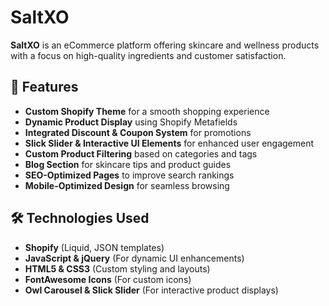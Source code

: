# SaltXO  

**SaltXO** is an eCommerce platform offering skincare and wellness products with a focus on high-quality ingredients and customer satisfaction.  

## 🚀 Features  
- **Custom Shopify Theme** for a smooth shopping experience  
- **Dynamic Product Display** using Shopify Metafields  
- **Integrated Discount & Coupon System** for promotions  
- **Slick Slider & Interactive UI Elements** for enhanced user engagement  
- **Custom Product Filtering** based on categories and tags  
- **Blog Section** for skincare tips and product guides  
- **SEO-Optimized Pages** to improve search rankings  
- **Mobile-Optimized Design** for seamless browsing  

## 🛠️ Technologies Used  
- **Shopify** (Liquid, JSON templates)  
- **JavaScript & jQuery** (For dynamic UI enhancements)  
- **HTML5 & CSS3** (Custom styling and layouts)  
- **FontAwesome Icons** (For custom icons)  
- **Owl Carousel & Slick Slider** (For interactive product displays)
